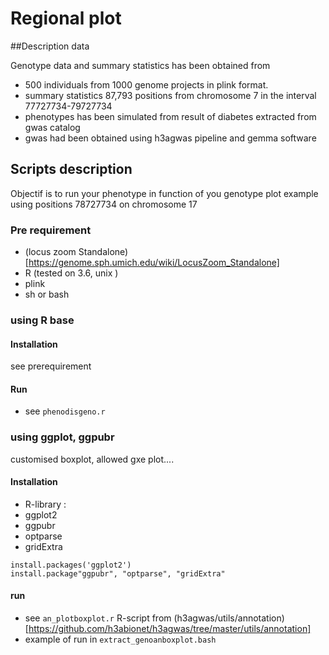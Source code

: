 # Regional plot 
##Description data

Genotype data and summary statistics has been obtained from
* 500 individuals from 1000 genome projects in plink format.
* summary statistics 87,793 positions from chromosome 7 in the interval 77727734-79727734
* phenotypes has been simulated from result of diabetes extracted from gwas catalog
* gwas had been obtained using h3agwas pipeline and gemma software


## Scripts description 
Objectif is to run your phenotype in function of you genotype
plot example using positions 78727734 on chromosome 17

### Pre requirement
* (locus zoom Standalone)[https://genome.sph.umich.edu/wiki/LocusZoom_Standalone]
 * R (tested on 3.6, unix )
 * plink
 * sh or bash

### using R base

#### Installation 
see prerequirement

#### Run
* see `phenodisgeno.r`

### using ggplot, ggpubr 
customised boxplot, allowed gxe plot....
#### Installation
* R-library :
 * ggplot2
 * ggpubr
 * optparse
 * gridExtra
```
install.packages('ggplot2')
install.package"ggpubr", "optparse", "gridExtra"
```

#### run 
 * see `an_plotboxplot.r` R-script from (h3agwas/utils/annotation)[https://github.com/h3abionet/h3agwas/tree/master/utils/annotation]
 * example of run in `extract_genoanboxplot.bash`



